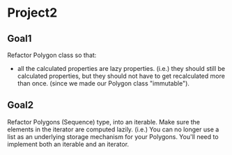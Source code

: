 # Project2

## Goal1 
Refactor Polygon class so that:
  - all the calculated properties are lazy properties.
  (i.e.) they should still be calculated properties, but they should not have to get recalculated more than once.
  (since we made our Polygon class "immutable").
  
## Goal2
Refactor Polygons (Sequence) type, into an iterable. Make sure the elements in the iterator are computed lazily.
(i.e.) You can no longer use a list as an underlying storage mechanism for your Polygons.
You'll need to implement both an iterable and an iterator.
